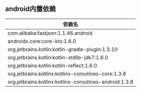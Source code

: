 ## android内置依赖

|依赖名|
|------|
|com.alibaba:fastjson:1.1.46.android|
|androidx.core:core-ktx:1.6.0|
|org.jetbrains.kotlin:kotlin-gradle-plugin:1.5.10|
|org.jetbrains.kotlin:kotlin-stdlib-jdk7:1.6.0|
|org.jetbrains.kotlin:kotlin-reflect:1.6.0|
|org.jetbrains.kotlinx:kotlinx-coroutines-core:1.3.8|
|org.jetbrains.kotlinx:kotlinx-coroutines-android:1.3.8|



